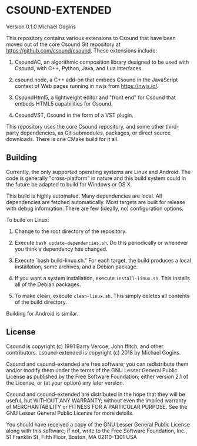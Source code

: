 # CSOUND-EXTENDED

Version 0.1.0
Michael Gogins

This repository contains various extensions to Csound that have been moved 
out of the core Csound Git repository at https://github.com/csound/csound. 
These extensions include:

1.  CsoundAC, an algorithmic composition library designed to be used with 
    Csound, with C++, Python, Java, and Lua interfaces.
   
2.  csound.node, a C++ add-on that embeds Csound in the JavaScript context of 
    Web pages running in nwjs from https://nwjs.io/.
   
3.  CsoundHtml5, a lightweight editor and "front end" for Csound that embeds 
    HTML5 capabilities for Csound.

4.  CsoundVST, Csound in the form of a VST plugin.

This repository uses the core Csound repository, and some other third-party 
dependencies, as Git submodules, packages, or direct source downloads. There 
is one CMake build for it all.

## Building

Currently, the only supported operating systems are Linux and Android. The 
code is generally "cross-platform" in nature and this build system could in 
the future be adapted to build for Windows or OS X.

This build is highly automated. Many dependencies are local. All dependencies 
are fetched automatically. Most targets are built for release with debug 
information. There are few (ideally, no) configuration options. 

To build on Linux:

1.  Change to the root directory of the repository.

2.  Execute `bash update-dependencies.sh`. Do this periodically or whenever 
    you think a dependency has changed.

3.  Execute `bash build-linux.sh." For each target, the build produces a 
    local installation, some archives, and a Debian package.
    
4.  If you want a system installation, execute `install-linux.sh`. This 
    installs all of the Debian packages.
    
5.  To make clean, execute `clean-linux.sh`. This simply deletes all contents 
    of the build directory.

Building for Android is similar.

## License

Csound is copyright (c) 1991 Barry Vercoe, John ffitch, and other contributors.
csound-extended is copyright (c) 2018 by Michael Gogins.

Csound and csound-extended are free software; you can redistribute them
and/or modify them under the terms of the GNU Lesser General Public
License as published by the Free Software Foundation; either
version 2.1 of the License, or (at your option) any later version.

Csound and csound-extended are distributed in the hope that they will be 
useful, but WITHOUT ANY WARRANTY; without even the implied warranty of
MERCHANTABILITY or FITNESS FOR A PARTICULAR PURPOSE.  See the GNU Lesser 
General Public License for more details.

You should have received a copy of the GNU Lesser General Public
License along with this software; if not, write to the Free Software
Foundation, Inc., 51 Franklin St, Fifth Floor, Boston, MA
02110-1301 USA

